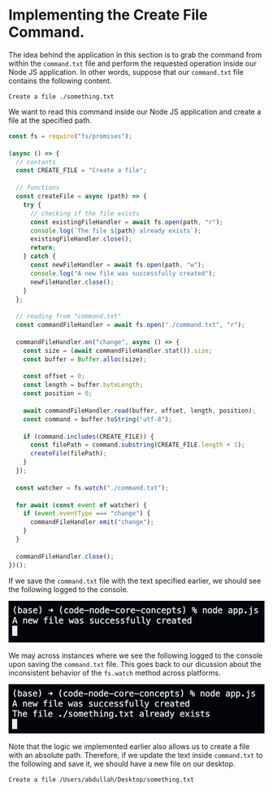 # Implementing the Create File Command.

The idea behind the application in this section is to grab the command from within the `command.txt` file and perform the requested operation inside our Node JS application. In other words, suppose that our `command.txt` file contains the following content.

```
Create a file ./something.txt
```

We want to read this command inside our Node JS application and create a file at the specified path.

```javascript
const fs = require("fs/promises");

(async () => {
  // contants
  const CREATE_FILE = "Create a file";

  // functions
  const createFile = async (path) => {
    try {
      // checking if the file exists
      const existingFileHandler = await fs.open(path, "r");
      console.log(`The file ${path} already exists`);
      existingFileHandler.close();
      return;
    } catch {
      const newFileHandler = await fs.open(path, "w");
      console.log("A new file was successfully created");
      newFileHandler.close();
    }
  };

  // reading from "command.txt"
  const commandFileHandler = await fs.open("./command.txt", "r");

  commandFileHandler.on("change", async () => {
    const size = (await commandFileHandler.stat()).size;
    const buffer = Buffer.alloc(size);

    const offset = 0;
    const length = buffer.byteLength;
    const position = 0;

    await commandFileHandler.read(buffer, offset, length, position);
    const command = buffer.toString("utf-8");

    if (command.includes(CREATE_FILE)) {
      const filePath = command.substring(CREATE_FILE.length + 1);
      createFile(filePath);
    }
  });

  const watcher = fs.watch("./command.txt");

  for await (const event of watcher) {
    if (event.eventType === "change") {
      commandFileHandler.emit("change");
    }
  }

  commandFileHandler.close();
})();
```

If we save the `command.txt` file with the text specified earlier, we should see the following logged to the console.

<p align="center">
    <img src="../images/image-23.png" width="800" />
</p>

We may across instances where we see the following logged to the console upon saving the `command.txt` file. This goes back to our dicussion about the inconsistent behavior of the `fs.watch` method across platforms.

<p align="center">
    <img src="../images/image-24.png" width="800" />
</p>

Note that the logic we implemented earlier also allows us to create a file with an absolute path. Therefore, if we update the text inside `command.txt` to the following and save it, we should have a new file on our desktop.

```
Create a file /Users/abdullah/Desktop/something.txt
```
